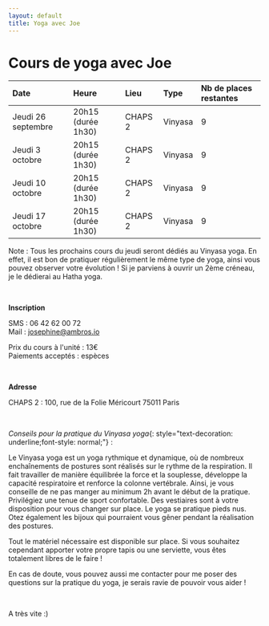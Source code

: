 ```yaml
---
layout: default
title: Yoga avec Joe
---
```


# Cours de yoga avec Joe

| Date | Heure | Lieu | Type | Nb de places restantes |
|:--------|:-------|:--------|:--------|:--------|
| Jeudi 26 septembre   | 20h15 (durée 1h30)  | CHAPS 2   | Vinyasa  | 9   |
| Jeudi 3 octobre   | 20h15 (durée 1h30)    | CHAPS 2   | Vinyasa  | 9  |
| Jeudi 10 octobre   | 20h15 (durée 1h30)    | CHAPS 2   | Vinyasa  | 9   |
| Jeudi 17 octobre   | 20h15 (durée 1h30)    | CHAPS 2   | Vinyasa   | 9   |

<span class="note">Note : Tous les prochains cours du jeudi seront dédiés au Vinyasa yoga. En effet, il est bon de pratiquer régulièrement le même type de yoga, ainsi vous pouvez observer votre évolution ! Si je parviens à ouvrir un 2ème créneau, je le dédierai au Hatha yoga.</span> 

&nbsp;
  
**Inscription**

SMS : 06 42 62 00 72  
Mail : josephine@ambros.io

Prix du cours à l'unité : 13€  
Paiements acceptés : espèces

&nbsp;

**Adresse** 

CHAPS 2 : 100, rue de la Folie Méricourt 75011 Paris

&nbsp;

*Conseils pour la pratique du Vinyasa yoga*{: style="text-decoration: underline;font-style: normal;"} :

Le Vinyasa yoga est un yoga rythmique et dynamique, où de nombreux enchaînements de postures sont réalisés sur le rythme de la respiration. Il fait travailler de manière équilibrée la force et la souplesse, développe la capacité respiratoire et renforce la colonne vertébrale. Ainsi, je vous conseille de ne pas manger au minimum 2h avant le début de la pratique.
Privilégiez une tenue de sport confortable. Des vestiaires sont à votre disposition pour vous changer sur place. 
Le yoga se pratique pieds nus. Otez également les bijoux qui pourraient vous gêner pendant la réalisation des postures. 

Tout le matériel nécessaire est disponible sur place. Si vous souhaitez cependant apporter votre propre tapis ou une serviette, vous êtes totalement libres de le faire !

En cas de doute, vous pouvez aussi me contacter pour me poser des questions sur la pratique du yoga, je serais ravie de pouvoir vous aider !

&nbsp;

A très vite :) 


